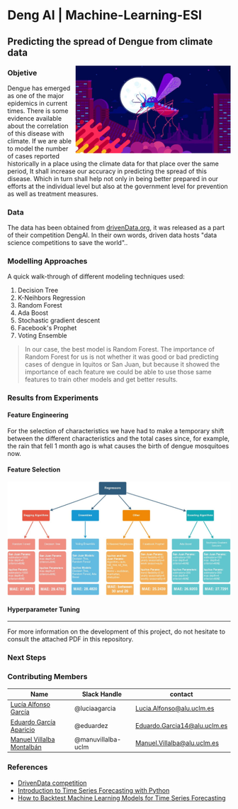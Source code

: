 # Deng AI | Machine-Learning-ESI
## Predicting the spread of Dengue from climate data

<img align='right' src='https://raw.githubusercontent.com/eduardez/Machine-Learning-ESI/master/img/Mosquito.png?token=AHJ5UMBKBLZOT6QWD5KAYXDAANW36' width='350"'>

### Objetive 
Dengue has emerged as one of the major epidemics in current times. There is some evidence available about the correlation of this disease with climate. If we are able to model the number of cases reported historically in a place using the climate data for that place over the same period, It shall increase our accuracy in predicting the spread of this disease. Which in turn shall help not only in being better prepared in our efforts at the individual level but also at the government level for prevention as well as treatment measures.

### Data
The data has been obtained from [drivenData.org](https://www.drivendata.org/competitions/44/dengai-predicting-disease-spread/), it was released as a part of their competition DengAI. In their own words, driven data hosts "data science competitions to save the world"..

### Modelling Approaches
A quick walk-through of different modeling techniques used:

1. Decision Tree
2. K-Neihbors Regression
3. Random Forest
4. Ada Boost
5. Stochastic gradient descent
6. Facebook's Prophet
7. Voting Ensemble
  
>In our case, the best model is Random Forest. The importance of Random Forest for us is not whether it was good or bad predicting cases of dengue in Iquitos or San Juan, but because it showed the importance of each feature we could be able to use those same features to train other models and get better results.

### Results from Experiments

#### Feature Engineering

For the selection of characteristics we have had to make a temporary shift between the different characteristics and the total cases since, for example, the rain that fell 1 month ago is what causes the birth of dengue mosquitoes now.

#### Feature Selection
<p align='center'><img  src='https://raw.githubusercontent.com/eduardez/Machine-Learning-ESI/master/img/modelo.png?token=AHJ5UME6R7UT2HKEZXI67ULAANW2A' width='650"'></p>

#### Hyperparameter Tuning



------------------------------------
For more information on the development of this project, do not hesitate to consult the attached PDF in this repository.

### Next Steps



### Contributing Members

|Name     |  Slack Handle   | contact |
|---------|-----------------|---------|
|[Lucía Alfonso García](https://github.com/luciaagarcia)| @luciaagarcia       | Lucia.Alfonso@alu.uclm.es|
|[Eduardo García Aparicio](https://github.com/eduardez) |     @eduardez    | Eduardo.Garcia14@alu.uclm.es
|[Manuel Villalba Montalbán](https://github.com/manuvillalba-uclm) |     @manuvillalba-uclm    | Manuel.Villalba@alu.uclm.es |

### References
- [DrivenData competition](https://www.drivendata.org/competitions/44/dengai-predicting-disease-spread/)
- [Introduction to Time Series Forecasting with Python](https://www.studocu.com/row/document/tsinghua-university/econometrics-2/other/introduction-to-time-series-forecasting-with-python-how-to-prepare-data-and-develop-models-to-predict-the-future-by-jason-brownlee-z-lib/8650098/view)
- [How to Backtest Machine Learning Models for Time Series Forecasting](https://machinelearningmastery.com/backtest-machine-learning-models-time-series-forecasting/)

